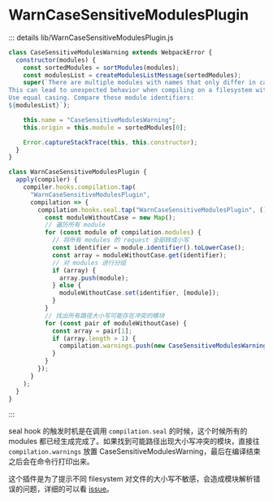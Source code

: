 # WarnCaseSensitiveModulesPlugin

::: details lib/WarnCaseSensitiveModulesPlugin.js
```js
class CaseSensitiveModulesWarning extends WebpackError {
  constructor(modules) {
    const sortedModules = sortModules(modules);
    const modulesList = createModulesListMessage(sortedModules);
    super(`There are multiple modules with names that only differ in casing.
This can lead to unexpected behavior when compiling on a filesystem with other case-semantic.
Use equal casing. Compare these module identifiers:
${modulesList}`);

    this.name = "CaseSensitiveModulesWarning";
    this.origin = this.module = sortedModules[0];

    Error.captureStackTrace(this, this.constructor);
  }
}

class WarnCaseSensitiveModulesPlugin {
  apply(compiler) {
    compiler.hooks.compilation.tap(
      "WarnCaseSensitiveModulesPlugin",
      compilation => {
        compilation.hooks.seal.tap("WarnCaseSensitiveModulesPlugin", () => {
          const moduleWithoutCase = new Map();
          // 遍历所有 module
          for (const module of compilation.modules) {
            // 将所有 modules 的 request 全部转成小写
            const identifier = module.identifier().toLowerCase();
            const array = moduleWithoutCase.get(identifier);
            // 对 modules 进行分组
            if (array) {
              array.push(module);
            } else {
              moduleWithoutCase.set(identifier, [module]);
            }
          }
          // 找出所有路径大小写可能存在冲突的模块
          for (const pair of moduleWithoutCase) {
            const array = pair[1];
            if (array.length > 1) {
              compilation.warnings.push(new CaseSensitiveModulesWarning(array));
            }
          }
        });
      }
    );
  }
}
```
:::

seal hook 的触发时机是在调用 `compilation.seal` 的时候，这个时候所有的 modules 都已经生成完成了。如果找到可能路径出现大小写冲突的模块，直接往 `compilation.warnings` 放置 CaseSensitiveModulesWarning，最后在编译结束之后会在命令行打印出来。

这个插件是为了提示不同 filesystem 对文件的大小写不敏感，会造成模块解析错误的问题，详细的可以看 [issue](https://github.com/webpack/webpack/issues/6175)。